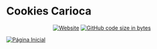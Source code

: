 # Cookies Carioca

<p align="center">
  <a href="#"><img src="https://img.shields.io/website?url=https://cookies-carioca.vercel.app" alt="Website"></a>
  <a href="#"><img src="https://img.shields.io/github/languages/code-size/arnonrdp/cookies-carioca" alt="GitHub code size in bytes" /></a>
</p>

<a href="https://cookies-carioca.vercel.app">
  <img src="https://cookies-carioca.vercel.app/main.jpg" alt="Página Inicial">
</a>
